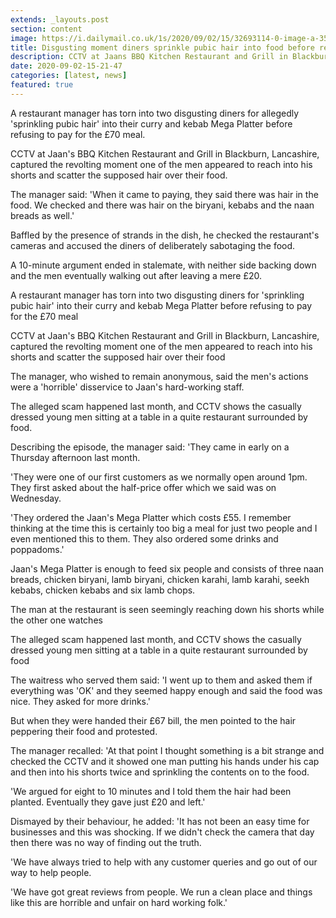 ```yaml
---
extends: _layouts.post
section: content
image: https://i.dailymail.co.uk/1s/2020/09/02/15/32693114-0-image-a-35_1599055951850.jpg 
title: Disgusting moment diners sprinkle pubic hair into food before refusing to pay for their £70 meal 
description: CCTV at Jaans BBQ Kitchen Restaurant and Grill in Blackburn, Lancashire, captured the moment one of the men appeared to reach into his shorts and scatter the supposed hair. 
date: 2020-09-02-15-21-47 
categories: [latest, news] 
featured: true 
--- 
```

A restaurant manager has torn into two disgusting diners for allegedly 'sprinkling pubic hair' into their curry and kebab Mega Platter before refusing to pay for the £70 meal.

CCTV at Jaan's BBQ Kitchen Restaurant and Grill in Blackburn, Lancashire, captured the revolting moment one of the men appeared to reach into his shorts and scatter the supposed hair over their food.

The manager said: 'When it came to paying, they said there was hair in the food. We checked and there was hair on the biryani, kebabs and the naan breads as well.'

Baffled by the presence of strands in the dish, he checked the restaurant's cameras and accused the diners of deliberately sabotaging the food.

A 10-minute argument ended in stalemate, with neither side backing down and the men eventually walking out after leaving a mere £20.

A restaurant manager has torn into two disgusting diners for 'sprinkling pubic hair' into their curry and kebab Mega Platter before refusing to pay for the £70 meal

CCTV at Jaan's BBQ Kitchen Restaurant and Grill in Blackburn, Lancashire, captured the revolting moment one of the men appeared to reach into his shorts and scatter the supposed hair over their food

The manager, who wished to remain anonymous, said the men's actions were a 'horrible' disservice to Jaan's hard-working staff.

The alleged scam happened last month, and CCTV shows the casually dressed young men sitting at a table in a quite restaurant surrounded by food.

Describing the episode, the manager said: 'They came in early on a Thursday afternoon last month. 

'They were one of our first customers as we normally open around 1pm. They first asked about the half-price offer which we said was on Wednesday.

'They ordered the Jaan's Mega Platter which costs £55. I remember thinking at the time this is certainly too big a meal for just two people and I even mentioned this to them. They also ordered some drinks and poppadoms.'

Jaan's Mega Platter is enough to feed six people and consists of three naan breads, chicken biryani, lamb biryani, chicken karahi, lamb karahi, seekh kebabs, chicken kebabs and six lamb chops.

The man at the restaurant is seen seemingly reaching down his shorts while the other one watches

The alleged scam happened last month, and CCTV shows the casually dressed young men sitting at a table in a quite restaurant surrounded by food

The waitress who served them said: 'I went up to them and asked them if everything was 'OK' and they seemed happy enough and said the food was nice. They asked for more drinks.' 

But when they were handed their £67 bill, the men pointed to the hair peppering their food and protested.

The manager recalled: 'At that point I thought something is a bit strange and checked the CCTV and it showed one man putting his hands under his cap and then into his shorts twice and sprinkling the contents on to the food.

'We argued for eight to 10 minutes and I told them the hair had been planted. Eventually they gave just £20 and left.'  

Dismayed by their behaviour, he added: 'It has not been an easy time for businesses and this was shocking. If we didn't check the camera that day then there was no way of finding out the truth.

'We have always tried to help with any customer queries and go out of our way to help people. 

'We have got great reviews from people. We run a clean place and things like this are horrible and unfair on hard working folk.'

